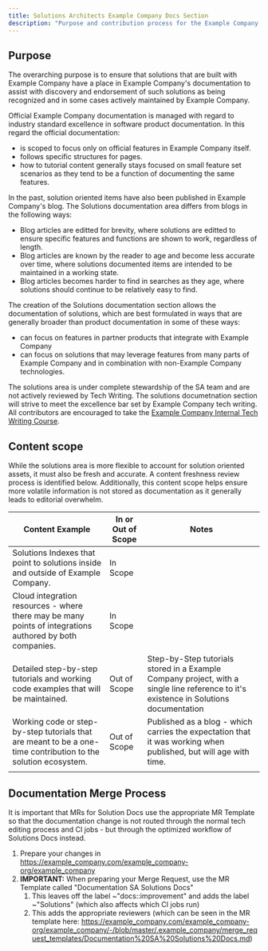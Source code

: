 ```yaml
---
title: Solutions Architects Example Company Docs Section
description: "Purpose and contribution process for the Example Company Solutions Documentation section."
---
```


## Purpose

The overarching purpose is to ensure that solutions that are built with Example Company have a place in Example Company's documentation to assist with discovery and endorsement of such solutions as being recognized and in some cases actively maintained by Example Company.

Official Example Company documentation is managed with regard to industry standard excellence in software product documentation. In this regard the official documentation:

- is scoped to focus only on official features in Example Company itself.
- follows specific structures for pages.
- how to tutorial content generally stays focused on small feature set scenarios as they tend to be a function of documenting the same features.

In the past, solution oriented items have also been published in Example Company's blog. The Solutions documentation area differs from blogs in the following ways:

- Blog articles are editted for brevity, where solutions are editted to ensure specific features and functions are shown to work, regardless of length.
- Blog articles are known by the reader to age and become less accurate over time, where solutions documented items are intended to be maintained in a working state.
- Blog articles becomes harder to find in searches as they age, where solutions should continue to be relatively easy to find.

The creation of the Solutions documentation section allows the documentation of solutions, which are best formulated in ways that are generally broader than product documentation in some of these ways:

- can focus on features in partner products that integrate with Example Company
- can focus on solutions that may leverage features from many parts of Example Company and in combination with non-Example Company technologies.

The solutions area is under complete stewardship of the SA team and are not actively reviewed by Tech Writing. The solutions documetnation section will strive to meet the excellence bar set by Example Company tech writing. All contributors are encouraged to take the [Example Company Internal Tech Writing Course](/handbook/ux/technical-writing/fundamentals/).

## Content scope

While the solutions area is more flexible to account for solution oriented assets, it must also be fresh and accurate. A content freshness review process is identified below. Additionally, this content scope helps ensure more volatile information is not stored as documentation as it generally leads to editorial overwhelm.

| Content Example                                              | In or Out of Scope | Notes                                                        |
| ------------------------------------------------------------ | ------------------ | ------------------------------------------------------------ |
| Solutions Indexes that point to solutions inside and outside of Example Company. | In Scope           |                                                              |
| Cloud integration resources - where there may be many points of integrations authored by both companies. | In Scope           |                                                              |
| Detailed step-by-step tutorials and working code examples that will be maintained. | Out of Scope       | Step-by-Step tutorials stored in a Example Company project, with a single line reference to it's existence in Solutions documentation |
| Working code or step-by-step tutorials that are meant to be a one-time contribution to the solution ecosystem. | Out of Scope       | Published as a blog - which carries the expectation that it was working when published, but will age with time. |
|                                                              |                    |                                                              |

## Documentation Merge Process

It is important that MRs for Solution Docs use the appropriate MR Template so that the documentation change is not routed through the normal tech editing process and CI jobs - but through the optimized workflow of Solutions Docs instead.

1. Prepare your changes in https://example_company.com/example_company-org/example_company
1. **IMPORTANT:** When preparing your Merge Request, use the MR Template called "Documentation SA Solutions Docs"
   1. This leaves off the label ~"docs::improvement" and adds the label ~"Solutions" (which also affects which CI jobs run)
   1. This adds the appropriate reviewers (which can be seen in the MR template here: https://example_company.com/example_company-org/example_company/-/blob/master/.example_company/merge_request_templates/Documentation%20SA%20Solutions%20Docs.md)
